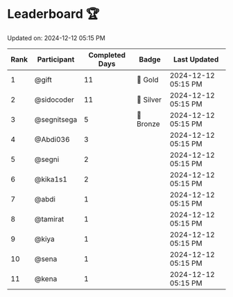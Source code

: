# Leaderboard 🏆

Updated on: 2024-12-12 05:15 PM

| Rank | Participant       | Completed Days | Badge      | Last Updated         |
|------|-------------------|----------------|------------|----------------------|
| 1    | @gift             | 11             | 🏅 Gold     | 2024-12-12 05:15 PM |
| 2    | @sidocoder        | 11             | 🥈 Silver   | 2024-12-12 05:15 PM |
| 3    | @segnitsega       | 5              | 🥉 Bronze   | 2024-12-12 05:15 PM |
| 4    | @Abdi036          | 3              |            | 2024-12-12 05:15 PM |
| 5    | @segni            | 2              |            | 2024-12-12 05:15 PM |
| 6    | @kika1s1          | 2              |            | 2024-12-12 05:15 PM |
| 7    | @abdi             | 1              |            | 2024-12-12 05:15 PM |
| 8    | @tamirat          | 1              |            | 2024-12-12 05:15 PM |
| 9    | @kiya             | 1              |            | 2024-12-12 05:15 PM |
| 10   | @sena             | 1              |            | 2024-12-12 05:15 PM |
| 11   | @kena             | 1              |            | 2024-12-12 05:15 PM |
